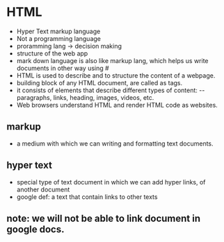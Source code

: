 # HTML

- Hyper Text markup language
- Not a programming language
- proramming lang -> decision making
- structure of the web app
- mark down language is also like markup lang, which helps us write documents in other way using #
- HTML is used to describe and to structure the content of a webpage.
- building block of any HTML document, are called as tags.
- it consists of elements that describe different types of content:
  -- paragraphs, links, heading, images, videos, etc.
- Web browsers understand HTML and render HTML code as websites.

## markup

- a medium with which we can writing and formatting text documents.

## hyper text

- special type of text document in which we can add hyper links, of another document
- google def: a text that contain links to other texts

## note: we will not be able to link document in google docs.
